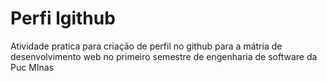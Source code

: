 # Perfi lgithub
Atividade pratica para criação de perfil no github para a mátria de desenvolvimento web no primeiro semestre de engenharia de software da Puc MInas  
